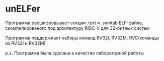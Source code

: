# unELFer
Программа расшифровывает секции .text и .symtab ELF-файла, скомпилированого под архитектуру RISC-V для 32-битных систем

Программа поддержиает наборы команд RV32I, RV32M, RVC(команды из RV32I и RV32M)

p.s. Программа была сделана в качестве лабораторной работы

